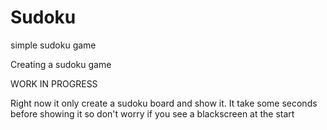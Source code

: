 # Sudoku
simple sudoku game

Creating a sudoku game

WORK IN PROGRESS

Right now it only create a sudoku board and show it.
It take some seconds before showing it so don't worry if you see a blackscreen at the start
